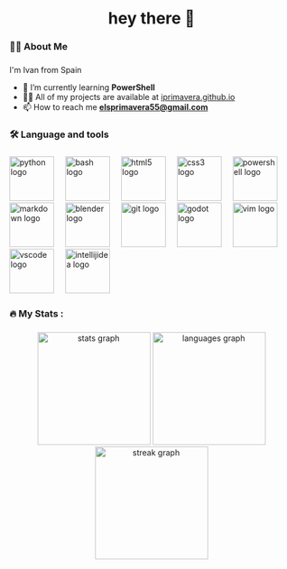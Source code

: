 <h1 align="center">hey there 👋</h1>

###

<h3 align="left">👩‍💻  About Me</h3>

###

I'm Ivan from Spain
- 🌱 I’m currently learning **PowerShell**
- 👨‍💻 All of my projects are available at [iprimavera.github.io](iprimavera.github.io)
- 📫 How to reach me **elsprimavera55@gmail.com**

###

<h3 align="left">🛠 Language and tools</h3>

###

<div align="left">
  <img src="https://skillicons.dev/icons?i=py" height="79" alt="python logo"  />
  <img width="12" />
  <img src="https://skillicons.dev/icons?i=bash" height="79" alt="bash logo"  />
  <img width="12" />
  <img src="https://skillicons.dev/icons?i=html" height="79" alt="html5 logo"  />
  <img width="12" />
  <img src="https://skillicons.dev/icons?i=css" height="79" alt="css3 logo"  />
  <img width="12" />
  <img src="https://skillicons.dev/icons?i=powershell" height="79" alt="powershell logo"  />
  <img width="12" />
  <img src="https://skillicons.dev/icons?i=md" height="79" alt="markdown logo"  />
  <img width="12" />
  <img src="https://skillicons.dev/icons?i=blender" height="79" alt="blender logo"  />
  <img width="12" />
  <img src="https://skillicons.dev/icons?i=git" height="79" alt="git logo"  />
  <img width="12" />
  <img src="https://skillicons.dev/icons?i=godot" height="79" alt="godot logo"  />
  <img width="12" />
  <img src="https://skillicons.dev/icons?i=vim" height="79" alt="vim logo"  />
  <img width="12" />
  <img src="https://skillicons.dev/icons?i=vscode" height="79" alt="vscode logo"  />
  <img width="12" />
  <img src="https://skillicons.dev/icons?i=idea" height="79" alt="intellijidea logo"  />
</div>

###

<h3 align="left">🔥   My Stats :</h3>

###

<div align="center">
  <img src="https://github-readme-stats.vercel.app/api?username=iprimavera&hide_title=false&hide_rank=true&show_icons=true&include_all_commits=true&count_private=true&disable_animations=false&theme=dracula&locale=en&hide_border=false&order=1" height="200" alt="stats graph"  />
  <img src="https://github-readme-stats.vercel.app/api/top-langs?username=iprimavera&locale=en&hide_title=false&layout=compact&card_width=320&langs_count=5&theme=dracula&hide_border=false&order=2" height="200" alt="languages graph"  />
  <img src="https://streak-stats.demolab.com?user=iprimavera&locale=en&mode=daily&theme=dracula&hide_border=false&border_radius=5&order=3" height="200" alt="streak graph"  />
</div>

###
